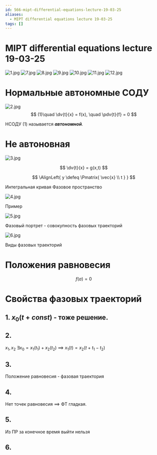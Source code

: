 ```yaml
---
id: 566-mipt-differential-equations-lecture-19-03-25
aliases:
  - MIPT differential equations lecture 19-03-25
tags: []
---
```


# MIPT differential equations lecture 19-03-25

![1.jpg](assets/imgs/19-03-25_11-36-15_361_IMG_20250319_104217.jpg)
![7.jpg](assets/imgs/19-03-25_11-36-15_362_IMG_20250319_112942.jpg)
![8.jpg](assets/imgs/19-03-25_11-36-15_936_IMG_20250319_112946.jpg)
![9.jpg](assets/imgs/19-03-25_11-36-15_843_IMG_20250319_113258.jpg)
![10.jpg](assets/imgs/19-03-25_11-36-15_517_IMG_20250319_113301.jpg)
![11.jpg](assets/imgs/19-03-25_11-36-15_020_IMG_20250319_113304.jpg)
![12.jpg](assets/imgs/19-03-25_11-36-15_884_IMG_20250319_113452.jpg)

# Нормальные автономные СОДУ

![2.jpg](assets/imgs/19-03-25_11-36-15_981_IMG_20250319_105348.jpg)
$$
(1)\quad \dv{t}{x} = f(x), \quad \pdv{t}{f} = 0
$$

НСОДУ (1) называется **_автономной_**.


# Не автоновная

![3.jpg](assets/imgs/19-03-25_11-36-15_660_IMG_20250319_105354.jpg)

$$
\dv{t}{x} = g(x,t)
$$

$$
\AlignLeft{
y \defeq \Pmatrix{
\vec{x} \\ t
}
}
$$

Интегральная кривая
Фазовое пространство

![4.jpg](assets/imgs/19-03-25_11-36-15_831_IMG_20250319_110008.jpg)

Пример

![5.jpg](assets/imgs/19-03-25_11-36-15_512_IMG_20250319_110521.jpg)

Фазовый портрет - совокупность фазовых траекторий

![6.jpg](assets/imgs/19-03-25_11-36-15_838_IMG_20250319_112940.jpg)

Виды фазовых траекторий

# Положения равновесия

$$
f(a) = 0
$$

# Свойства фазовых траекторий

## 1. $x_0(t + const)$ - тоже решение.

## 2.

$x_1, x_2$
$\exists x_0 = x_1(t_1) + x_2(t_2)$
$\implies$
$x_1(t) = x_2(t + t_1 - t_2)$

## 3.

Положение равновесия - фазовая траектория

## 4.

Нет точек равновесия $\implies$ ФТ гладкая.

## 5.

Из ПР за конечное время выйти нельзя

## 6.

